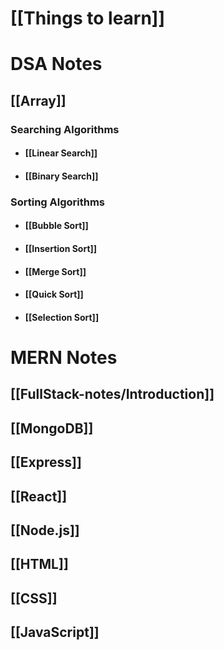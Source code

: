 
# [[Things to learn]]
# DSA Notes

## [[Array]] 
### Searching Algorithms

- #### [[Linear Search]]
- #### [[Binary Search]]

### Sorting Algorithms

- #### [[Bubble Sort]]
- #### [[Insertion Sort]]
- #### [[Merge Sort]]
- #### [[Quick Sort]]
- #### [[Selection Sort]]



# MERN Notes

## [[FullStack-notes/Introduction]]

## [[MongoDB]]

## [[Express]]
## [[React]]

## [[Node.js]]

## [[HTML]]

## [[CSS]]

## [[JavaScript]]